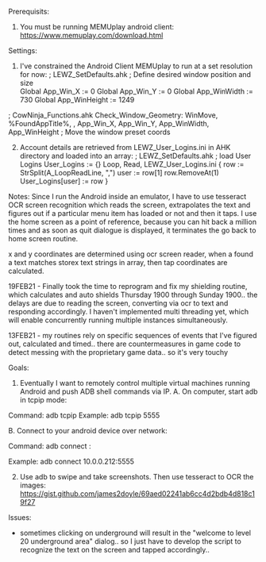 Prerequisits:
1. You must be running MEMUplay android client:
	https://www.memuplay.com/download.html
	
Settings:
1. I've constrained the Android Client MEMUplay to run at a set resolution for now:
; LEWZ_SetDefaults.ahk
	; Define desired window position and size	
	Global App_Win_X := 0
	Global App_Win_Y := 0
	Global App_WinWidth := 730
	Global App_WinHeight := 1249
	
; CowNinja_Functions.ahk
Check_Window_Geometry:
	WinMove, %FoundAppTitle%, , App_Win_X, App_Win_Y, App_WinWidth, App_WinHeight ; Move the window preset coords

2. Account details are retrieved from LEWZ_User_Logins.ini in AHK directory and loaded into an array:
; LEWZ_SetDefaults.ahk
; load User Logins
User_Logins := {}
Loop, Read, LEWZ_User_Logins.ini
{
	row := StrSplit(A_LoopReadLine, ",")
	user := row[1]
	row.RemoveAt(1)
	User_Logins[user] := row
}

Notes:
Since I run the Android inside an emulator, I have to use tesseract OCR screen recognition which reads the screen, extrapolates the text and figures out if a particular menu item has loaded or not and then it taps. I use the home screen as a point of reference, because you can hit back a million times and as soon as quit dialogue is displayed, it terminates the go back to home screen routine.

x and y coordinates are determined using ocr screen reader, when a found a text matches storex text strings in array, then tap coordinates are calculated.

19FEB21 - Finally took the time to reprogram and fix my shielding routine, which calculates and auto shields Thursday 1900 through Sunday 1900.. the delays are due to reading the screen, converting via ocr to text and responding accordingly. I haven't implemented multi threading yet, which will enable concurrently running multiple instances simultaneously.

13FEB21 - my routines rely on specific sequences of events that I've figured out, calculated and timed.. there are countermeasures in game code to detect messing with the proprietary game data.. so it's very touchy

Goals:
1. Eventually I want to remotely control multiple virtual machines running Android and push ADB shell commands via IP.
A. On computer, start adb in tcpip mode: 

Command: adb tcpip <port> 
Example: adb tcpip 5555 

B. Connect to your android device over network: 

Command: adb connect <ip address of android phone>:<port> 

Example: adb connect 10.0.0.212:5555 

2. Use adb to swipe and take screenshots. Then use tesseract to OCR the images:
https://gist.github.com/james2doyle/69aed02241ab6cc4d2bdb4d818c19f27 

Issues:
- sometimes clicking on underground will result in the "welcome to level 20 underground area" dialog.. so I just have to develop the script to recognize the text on the screen and tapped accordingly..
